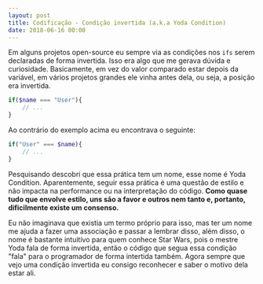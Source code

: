 ```yaml
---
layout: post
title: Codificação - Condição invertida (a.k.a Yoda Condition)
date: 2018-06-16 00:00
---
```


Em alguns projetos open-source eu sempre via as condições nos ```ifs``` serem declaradas de forma invertida. Isso era algo que me gerava dúvida e curiosidade. Basicamente, em vez do valor comparado estar depois da variável, em vários projetos grandes ele vinha antes dela, ou seja, a posição era invertida. 

```php
if($name === "User"){
    // ...
}
```
Ao contrário do exemplo acima eu encontrava o seguinte:

```php
if("User" === $name){
    // ...
}
```

Pesquisando descobri que essa prática tem um nome, esse nome é Yoda Condition. Aparentemente, seguir essa prática é uma questão de estilo e não impacta na performance ou na interpretação do código. **Como quase tudo que envolve estilo, uns são a favor e outros nem tanto e, portanto, dificilmente existe um consenso.**

Eu não imaginava que existia um termo próprio para isso, mas ter um nome me ajuda a fazer uma associação e passar a lembrar disso, além disso, o nome é bastante intuitívo para quem conhece Star Wars, pois o mestre Yoda fala de forma invertida, então o código que segua essa condição "fala" para o programador de forma intertida também. Agora sempre que vejo uma condição invertida eu consigo reconhecer e saber o motivo dela estar ali.
